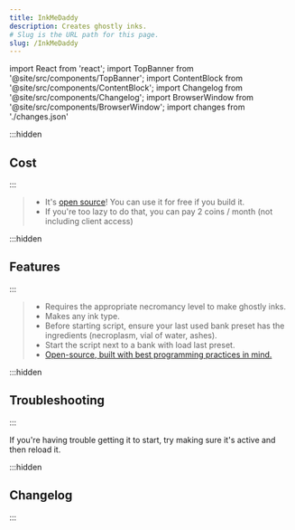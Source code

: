 ```yaml
---
title: InkMeDaddy
description: Creates ghostly inks.
# Slug is the URL path for this page.
slug: /InkMeDaddy
---
```


import React from 'react';
import TopBanner from '@site/src/components/TopBanner';
import ContentBlock from '@site/src/components/ContentBlock';
import Changelog from '@site/src/components/Changelog';
import BrowserWindow from '@site/src/components/BrowserWindow';
import changes from './changes.json'

<TopBanner title="InkMeDaddy" version="v1.0.0" author="Joe0" skill="Money Making">
</TopBanner>

:::hidden

## Cost

:::

<ContentBlock title="Cost">

> - It's [open source](https://github.com/Copilot-User/bwu-ghostly-ink)! You can use it for free if you build it.
> - If you're too lazy to do that, you can pay 2 coins / month (not including client access)

</ContentBlock>

:::hidden

## Features

:::

<ContentBlock title="Features">

> - Requires the appropriate necromancy level to make ghostly inks.
> - Makes any ink type.
> - Before starting script, ensure your last used bank preset has the ingredients (necroplasm, vial of water, ashes).
> - Start the script next to a bank with load last preset.
> - [Open-source, built with best programming practices in mind.](https://github.com/Copilot-User/bwu-ghostly-ink)

</ContentBlock>

:::hidden

## Troubleshooting

:::

<ContentBlock title="Troubleshooting">
If you're having trouble getting it to start, try making sure it's active and then reload it.
</ContentBlock>

:::hidden

## Changelog

:::

<Changelog changes={changes}>

</Changelog>

